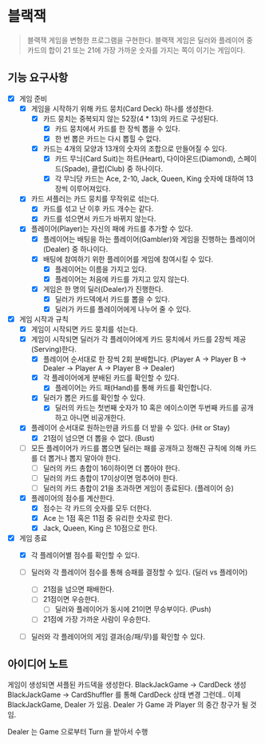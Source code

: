 # 블랙잭
> 블랙잭 게임을 변형한 프로그램을 구현한다. 블랙잭 게임은 딜러와 플레이어 중 카드의 합이 21 또는 21에 가장 가까운 숫자를 가지는 쪽이 이기는 게임이다.

## 기능 요구사항
- [x] 게임 준비 
  - [x] 게임을 시작하기 위해 카드 뭉치(Card Deck) 하나를 생성한다.
    - [x] 카드 뭉치는 중복되지 않는 52장(4 * 13)의 카드로 구성된다.
      - [x] 카드 뭉치에서 카드를 한 장씩 뽑을 수 있다.
      - [x] 한 번 뽑은 카드는 다시 뽑힐 수 없다.
    - [x] 카드는 4개의 모양과 13개의 숫자의 조합으로 만들어질 수 있다.
      - [x] 카드 무늬(Card Suit)는 하트(Heart), 다이아몬드(Diamond), 스페이드(Spade), 클럽(Club) 중 하나이다.
      - [x] 각 무늬당 카드는 Ace, 2-10, Jack, Queen, King 숫자에 대하여 13장씩 이루어져있다.
  - [x] 카드 셔플러는 카드 뭉치를 무작위로 섞는다.
    - [x] 카드를 섞고 난 이후 카드 개수는 같다.
    - [x] 카드를 섞으면서 카드가 바뀌지 않는다.
  - [x] 플레이어(Player)는 자신의 패에 카드를 추가할 수 있다.
    - [x] 플레이어는 배팅을 하는 플레이어(Gambler)와 게임을 진행하는 플레이어(Dealer) 중 하나이다.
    - [x] 배팅에 참여하기 위한 플레이어를 게임에 참여시킬 수 있다.
      - [x] 플레이어는 이름을 가지고 있다.
      - [x] 플레이어는 처음에 카드를 가지고 있지 않는다.
    - [x] 게임은 한 명의 딜러(Dealer)가 진행한다.
      - [x] 딜러가 카드덱에서 카드를 뽑을 수 있다.
      - [x] 딜러가 카드를 플레이어에게 나누어 줄 수 있다.
- [x] 게임 시작과 규칙
  - [x] 게임이 시작되면 카드 뭉치를 섞는다.
  - [x] 게임이 시작되면 딜러가 각 플레이어에게 카드 뭉치에서 카드를 2장씩 제공(Serving)한다.
    - [x] 플레이어 순서대로 한 장씩 2회 분배합니다. (Player A -> Player B -> Dealer -> Player A -> Player B -> Dealer)
    - [x] 각 플레이어에게 분배된 카드를 확인할 수 있다.
      - [x] 플레이어는 카드 패(Hand)를 통해 카드를 확인합니다. 
    - [x] 딜러가 뽑은 카드를 확인할 수 있다.
      - [x] 딜러의 카드는 첫번째 숫자가 10 혹은 에이스이면 두번째 카드를 공개하고 아니면 비공개한다.    
  - [x] 플레이어 순서대로 원하는만큼 카드를 더 받을 수 있다. (Hit or Stay)
    - [x] 21점이 넘으면 더 뽑을 수 없다. (Bust)
  - [ ] 모든 플레이어가 카드를 뽑으면 딜러는 패를 공개하고 정해진 규칙에 의해 카드를 더 뽑거나 뽑지 말아야 한다.
    - [ ] 딜러의 카드 총합이 16이하이면 더 뽑아야 한다.
    - [ ] 딜러의 카드 총합이 17이상이면 멈추어야 한다.
    - [ ] 딜러의 카드 총합이 21을 초과하면 게임이 종료된다. (플레이어 승)
  - [x] 플레이어의 점수를 계산한다.
    - [x] 점수는 각 카드의 숫자를 모두 더한다.
    - [x] Ace 는 1점 혹은 11점 중 유리한 숫자로 한다.
    - [x] Jack, Queen, King 은 10점으로 한다.
- [x] 게임 종료
  - [x] 각 플레이어별 점수를 확인할 수 있다. 
  - [ ] 딜러와 각 플레이어 점수를 통해 승패를 결정할 수 있다. (딜러 vs 플레이어)
    - [ ] 21점을 넘으면 패배한다.
    - [ ] 21점이면 우승한다.
      - [ ] 딜러와 플레이어가 동시에 21이면 무승부이다. (Push)
    - [ ] 21점에 가장 가까운 사람이 우승한다.
  - [ ] 딜러와 각 플레이어의 게임 결과(승/패/무)를 확인할 수 있다.
    


## 아이디어 노트
게임이 생성되면 셔플된 카드덱을 생성한다.
BlackJackGame -> CardDeck 생성 
BlackJackGame -> CardShuffler 를 통해 CardDeck 상태 변경 
그런데.. 이제 BlackJackGame, Dealer 가 있음.
Dealer 가 Game 과 Player 의 중간 창구가 될 것임.

Dealer 는 Game 으로부터 Turn 을 받아서 수행
